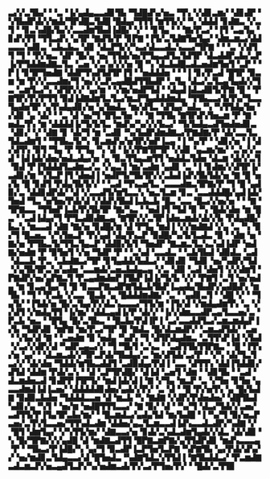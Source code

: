 ▃▞▞▃▜▙▞▝▝▃▝▐▞▄▟▄▃▃▟▊▜▙▝▜▟█▟▚▞▅▃▝▜▚▝▞▟▊▃▆▞▝▟▊▟▛▝▚▜▙▟▛▟▞▞▆▟▞▜▛▟█▃▜▟█▝█▟▄▞▜▜▜▝▆▜▜▞▞▝▚▝▟▟▟▝▊▟▇▃▝▞▃▜▝▝▊▃▚▟█▞▙▞▞▃▃▟▆▜▙▟▐▟█▞▝▞▝▝▊▜▄▝▝▝▇▞▛▃▞▝▐▜▝▃▄▜▄▝▊▟▚▜▜▝▜▜▃▟▚▝▄▜▛▝▇▟▜▞▛▝▊▛▇▝▐▜▞▃▜▟▇▜▅▜▄▞▝▟▆▃▆▃▞▟▟▃▃▃▚▟▊▃▝▃▙▃▙▃▝▟▊▝▟▃▛▜▞▞▚▃▞▟▃▃▟▃▚▃▃▞▜▛▇▝▝▝▃▝▞▟▜▜▝▜▝▝▛▞▅▃▝▟▛▝█▞▄▝▅▞▜▜▟▞▅▞▛▜▄▃▟▜▃▜▟▜▛▝▟▃▟▟▛▃▙▞▃▛▐▞▛▜▟▟▆▟▇▃▜▃▝▃▅▝▞▃▚▞▞▞▅▝█▝▚▝▟▃▙▟█▃▟▃▅▟▆▜▅▜▝▃▛▝▝▛▐▝▊▜▛▜▅▟▇▝▟▟▛▜▚▟▜▟▜▛▐▜▝▝▅▟▟▟▅▝▝▝▐▝▊▞▛▃▟▝█▜▛▝▉▃▆▝▆▝▛▞▞▃▃▟▆▞▜▝▅▞▞▃▛▃▄▟█▟▜▜▙▟▛▝▃▜▄▝▟▃▞▃▜▃▄▜▄▟▞▞▜▃▝▃▆▜▃▞▚▝▟▜▛▞▞▝▄▞▆▝▝▞▆▞▅▟▛▜▟▝▝▟▄▟▐▟▃▟▉▜▞▛▇▝█▝▝▛▇▜▛▞▛▞▛▜▜▝▉▟▐▟▇▟▆▜▃▜▃▞▆▃▛▜▄▟▟▟▆▟▄▝▜▜▙▃▃▞▙▜▚▞▜▃▃▜▄▟▅▜▛▝▄▜▚▟▄▟▊▞▅▝▄▜▅▟▃▝▆▞▟▜▃▝▟▜▄▞▚▟▃▝▚▝▚▜▜▟▄▜▅▝▞▟▊▝▄▝▟▞▝▝▃▝▟▝▅▞▜▝█▜▃▜▅▝▝▝▇▝▜▜▙▝▇▜▛▟▚▜▅▃▆▝▛▝▇▝▅▟▃▜▚▝▆▝▟▟▟▟▐▞▜▞▙▜▃▝▆▟▚▞▚▞▞▞▙▃▞▝▜▞▙▟▄▃▟▜▅▟▅▟▊▃▝▟▊▞▝▞▝▟▇▝▊▝▟▞▜▝▆▝▃▟▊▝▚▞▙▟▛▟▆▟▇▃▞▛▇▟▇▞▛▝▟▞▃▃▜▃▜▟▃▟▆▜▝▝▜▜▙▃▜▞▚▝▊▃▆▟▚▞▅▜▛▞▅▛▐▃▄▝▐▝▚▞▛▝▝▟▊▞▅▝▐▝▟▞▟▜▚▝▉▜▝▜▄▝▛▝▛▜▄▝▚▝▟▝▐▞▞▛▇▜▛▜▛▝▞▟▊▝▄▃▆▞▆▞▝▃▚▞▞▃▟▝▐▟▐▟▞▟▅▞▅▟▃▟▄▞▅▝▄▝▉▃▜▜▄▃▆▜▜▝▅▟▟▃▜▟▅▝▟▃▆▝▟▞▞▃▜▝▉▟▝▛▐▜▟▟▟▜▃▟▆▃▞▃▝▞▄▃▜▝▆▞▃▟▆▝▄▟▊▝▃▝▐▝▊▟▆▞▞▟▜▛▐▞▃▟▊▞▆▝▚▜▃▛▐▜▝▟▅▟▐▝▅▟▛▜▞▜▙▜▛▞▞▃▙▟▐▟▚▜▙▜▟▞▅▝▇▝█▝▅▞▙▝█▝▊▟▜▝▛▟▄▜▙▜▞▞▝▝▃▟▝▜▚▃▅▜▃▝▃▃▃▟▆▃▜▛▇▞▛▝▜▝█▝▄▟▉▞▃▝▟▟▊▟▛▟▞▝▟▝▞▃▃▟▜▞▆▜▃▃▚▝▅▃▜▃▆▝▊▃▝▃▃▟▟▟█▞▄▟▐▟▞▜▅▟▝▜▃▝▅▜▅▞▛▟▞▟▝▞▟▟▚▜▙▟▐▃▙▃▙▝█▃▝▃▃▝█▃▞▞▅▞▅▝▝▝▇▝▜▛▇▃▃▝▜▜▅▛▐▃▙▜▚▜▙▜▛▝▇▞▚▃▝▝▅▟▐▜▝▜▟▝▉▝▚▝█▟▞▟▅▝▆▝█▃▝▝▃▟▐▟▄▞▜▝▛▜▃▟▉▟▇▃▄▝▇▜▛▞▞▃▜▛▐▟▅▃▆▟▞▟▞▞▙▝▛▟▄▟█▞▙▃▚▝▆▃▃▟▝▟▇▝▇▞▅▝▊▟█▞▆▝▟▝▛▜▄▝▆▟▐▝▞▞▆▟▇▟▝▞▄▝▃▝▚▝▉▞▜▝█▃▅▃▝▞▚▜▅▃▛▝▛▞▄▟▝▟▄▜▚▃▛▝▉▟█▞▚▞▙▜▃▟▃▝▉▝▝▟▆▝▅▝▇▞▅▝▛▜▙▃▜▞▜▜▃▜▄▃▛▝▟▟▉▞▙▜▝▜▅▟▛▝▇▃▆▃▜▃▚▃▚▟▐▟▛▝▅▟▇▞▅▟▆▝▛▝▉▜▅▜▝▞▅▝▜▟▛▝▛▝▝▃▚▟▝▃▃▟▃▝▝▃▙▜▙▟▝▟▉▟▃▝▃▟▝▟▃▃▙▝▛▃▝▃▙▟▇▃▞▜▛▝▊▜▄▟▟▞▙▟▃▞▝▟▊▟▊▝▜▟▊▝▅▞▚▟▛▞▜▟▝▞▄▜▙▜▛▃▚▞▄▟▅▝▃▃▆▟▞▃▅▃▙▟▄▃▄▝▞▃▝▟▉▝▃▟▝▟▅▜▝▞▞▟▆▜▝▛▇▟▛▞▅▞▄▛▇▃▜▝▛▃▄▟▆▟▅▛▐▜▙▛▐▟▐▞▜▞▙▝▞▞▝▛▇▜▝▃▜▝▅▞▅▟▄▝▆▝▊▃▄▜▄▞▜▝█▝▊▃▃▛▇▃▟▛▇▜▟▃▙▜▙▛▐▃▄▟▄▜▙▟▛▞▄▟█▟▚▝▆▜▙▝▝▜▝▝▛▃▙▝▞▃▃▝█▃▙▝▄▝█▟▟▟▆▟▇▞▝▃▝▝▄▟▊▃▜▝▝▟█▝▞▝▝▜▄▜▞▝▐▜▟▞▅▝█▞▃▜▄▞▛▞▟▃▚▃▃▃▞▜▜▞▆▝▐▜▞▟▝▞▆▟▄▟▆▜▚▝▃▝▞▞▟▜▝▞▆▟▄▜▜▝▐▞▆▞▝▟▟▃▄▟▐▞▛▝▟▞▞▝▐▞▞▟▆▃▃▟▛▃▄▜▃▃▅▞▃▝▛▃▙▝▅▃▝▝█▜▄▝█▞▃▜▙▃▝▝█▃▙▞▛▟▐▛▐▝▃▞▃▃▟▟▜▃▞▃▆▃▆▟▄▛▐▞▙▝▜▟▛▟▊▝▆▛▇▝▆▞▛▃▞▜▛▝▉▝▇▟▃▝█▞▟▃▆▟▛▞▝▃▆▃▟▜▟▞▝▃▅▝▝▞▙▞▟▝▇▝▝▃▅▟▆▝▉▝▅▟▄▝▚▟▚▝▜▝▟▜▛▟▄▟▆▃▝▃▜▜▚▛▐▟▝▞▙▟▝▞▃▞▞▟▛▞▟▝▚▟▛▃▄▃▞▞▝▜▝▜▙▜▝▃▚▃▝▝▃▟▜▜▙▜▜▛▇▃▝▝█▝▐▜▚▞▅▝▄▞▝▝▟▃▆▃▟▞▞▜▛▃▛▟▞▜▙▟▄▞▃▝▆▞▟▜▟▞▃▞▛▝▝▞▚▝▟▞▜▃▜▃▞▞▝▟▞▟▅▝▜▟▟▞▆▜▙▃▟▟▜▝▃▟▉▟▄▞▛▟▐▝▃▃▝▟▜▜▚▝▟▟▐▜▟▟▊▞▟▜▟▝▟▟▆▝▛▟▞▃▚▝▝▟▝▃▛▜▛▟█▞▝▟▐▟▝▃▅▜▝▟▆▝▝▟▊▜▙▝▝▃▟▝▟▃▆▟▅▃▟▝▊▟▛▛▐▜▛▜▞▝▆▟▐▟▞▟▐▝▇▝▞▜▄▝▆▃▛▝▃▝▞▜▅▝▊▜▅▝▄▃▃▟▆▟▐▟▐▃▅▞▝▟▟▟▟▟▊▟▅▞▄▟▞▞▛▞▝▃▝▟▝▝█▝▛▞▅▜▚▝▄▝█▞▙▟▇▝▉▟▉▃▙▟▅▝▜▟▟▟▃▃▅▝▟▝▆▃▙▝▚▝▇▟▇▝▞▟▛▞▛▟▅▟▅▞▝▟█▜▙▟▚▟▊▞▄▝▚▜▝▝▅▞▆▝▅▟█▜▜▜▃▃▞▝▇▝▉▞▝▟▝▝▚▞▜▝▟▃▞▜▟▞▞▃▅▞▃▟▜▜▞▛▐▜▄▜▛▃▙▞▆▞▝▝█▃▆▟▃▞▄▟▄▜▟▝▆▞▙▟█▝▐▝▚▞▜▝▉▞▅▃▛▃▅▞▃▜▚▜▃▃▅▞▜▜▚▟▃▟▆▝▟▟▅▞▄▃▜▃▆▃▃▟▐▟▚▃▃▟▃▟▛▞▚▟▇▝▞▝█▜▝▟▆▜▄▞▝▞▚▜▜▞▆▞▝▟▇▃▃▞▅▝▊▟▞▃▚▟▃▟▆▜▄▟▞▞▟▃▝▟▞▟▉▝▚▝█▞▜▛▇▞▞▞▄▟█▝▟▝▆▟▇▃▟▜▜▝█▛▇▃▆▛▇▞▄▜▜▟▛▟▊▝▆▟▚▃▃▃▄▝▛▝▝▜▙▃▞▛▐▟█▞▚▝▄▞▜▝▉▃▟▛▐▃▛▜▅▜▃▛▇▝▚▛▇▜▙▝▄▞▛▟▞▟▚▞▞▝▅▞▆▟▊▃▜▟▄▃▃▞▟▝█▜▅▟▃▝▚▟▇▜▟▃▚▜▜▟▐▝▇▜▙▟▟▃▞▝▛▃▆▟▇▃▟▃▆▃▛▞▅▃▄▟▜▃▛▞▚▞▅▟▆▃▟▞▛▞▃▞▛▜▅▞▛▞▝▝█▟▞▃▜▜▉
